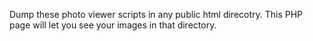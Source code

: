 Dump these photo viewer scripts in any public html direcotry. This PHP page will let you see your images in that directory.

